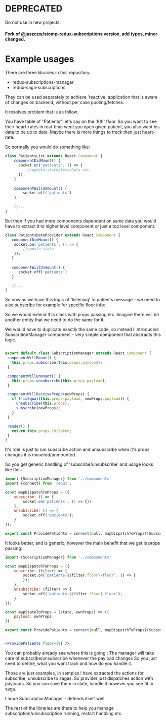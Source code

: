# DEPRECATED
Do not use in new projects.

#### Fork of [@jaszczw/stomp-redux-subscriptions](https://github.com/jaszczw/stomp-redux-subscriptions) version, add types, minor changed.

# Example usages

There are three libraries in this repository.

- redux-subscriptions-manager
- redux-saga-subscriptions

They can be used separately to achieve 'reactive' application that is aware of changes on backend, without per case pooling/fetches.

It resolves problem that is as follow:

You have table of "Patients" let's say on the '8th' floor. 
So you want to see their heart-rates in real-time went you open given patient, you also want his data to be up to date.
Maybe there is more things to track then just heart-rate.

So normally you would do something like:

```javascript
class PatientsList extends React.Component {
    componentDidMount() {
      socket.on('patients', () => {
          //update.state/fetchData etc.
      });
    }
    
    componentWillUnmount() {
        socket.off('patients')
    }
    
    //...
}
```

But then if you had more components dependent on same data you would have to extract it to higher level component
 or just a top level component.
 
 ```javascript
class PatientsDataProvider extends React.Component {
    componentDidMount() {
     socket.on('patients', () => {
         //update.state
     });
    }
    
    componentWillUnmount() {
       socket.off('patients')
    }

    //...
}
```

So now as we have this logic of 'listening' to patients message - we need to also subscribe for example for specific floor info:

So we would extend this class with props passing etc. Imagine there will be another entity that we need to do the same for it:

We would have to duplicate exactly the same code, so instead I introduced: 
 SubscritionManager component - very simple component that abstracts this logic.
 
 ```jsx harmony

export default class SubscriptionManager extends React.Component {
  componentWillMount() {
    this.props.subscribe(this.props.payload);
  }

  componentWillUnmount() {
    this.props.unsubscribe(this.props.payload);
  }

  componentWillReceiveProps(newProps) {
    if (!isEqual(this.props.payload, newProps.payload)) {
      unsubscribe(this.props);
      subscribe(newProps);
    }
  }

  render() {
    return this.props.children;
  }
}
```
 
It's role is just to run subscribe action and unsubscribe when it's props changes it is mounted/unmounted.

So you get generic handling of 'subscribe/unsubscribe' and usage looks like this:

```javascript
import {SubsriptionManager} from '../components'
import {connect} from 'redux';

const mapDispatchToProps = ({
    subscribe: () => {
        socket.on('patients', () => {})
    }, 
    unsubscribe: () => {
        socket.off('patients');
    }
});

export const ProvidePatients = connect(null, mapDispatchToProps)(SubscriptionManager);
```

It looks better, and is generic, however the main benefit that we get is props passing:

```jsx harmony
import {SubsriptionManager} from '../components'

const mapDispatchToProps = ({
    subscribe: (filter) => {
        socket.on(`patients-${filter.floor}-floor`, () => {
        });
    }, 
    unsubscribe: (filter) => {
        socket.off(`patients-${filter.floor}-floor`);
    }
});

const mapStateToProps = (state, ownProps) => ({
    payload: ownProps
})

export const ProvidePatients = connect(null, mapDispatchToProps)(SubscriptionManager);


<ProvidePatients floor={8} />
```

You can probably already see where this is going : 
The manager will take care of subscribe/unsubscribe whenever the payload changes
So you just need to define, what you want track and how do you handle it.

Those are just examples, in samples I have extracted the actions for subscribe, unsubscribe to sagas.
So provider just dispatches action with payloads. So you can save them in state, handle it however you see fit in saga.

I hope SubscriptionManager - defends itself well.


The rest of the libraries are there to help you manage subscription/unsubscription running, restart handling etc.


